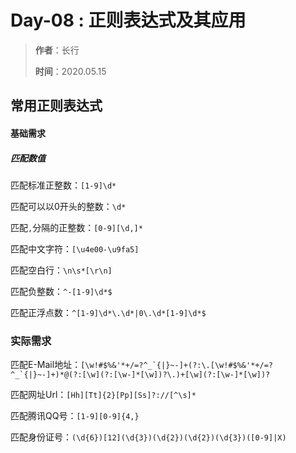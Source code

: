 # Day-08 : 正则表达式及其应用

> **作者**：长行
>
> **时间**：2020.05.15



## 常用正则表达式

#### 基础需求

##### 匹配数值

匹配标准正整数：```[1-9]\d*```

匹配可以以0开头的整数：```\d*```

匹配```,```分隔的正整数：```[0-9][\d,]*```

匹配中文字符：```[\u4e00-\u9fa5]```

匹配空白行：```\n\s*[\r\n]```

匹配负整数：```^-[1-9]\d*$```

匹配正浮点数：```^[1-9]\d*\.\d*|0\.\d*[1-9]\d*$```

### 实际需求

匹配E-Mail地址：```[\w!#$%&'*+/=?^_`{|}~-]+(?:\.[\w!#$%&'*+/=?^_`{|}~-]+)*@(?:[\w](?:[\w-]*[\w])?\.)+[\w](?:[\w-]*[\w])?```

匹配网址Url：```[Hh][Tt]{2}[Pp][Ss]?://[^\s]*```

匹配腾讯QQ号：```[1-9][0-9]{4,}```

匹配身份证号：```(\d{6})[12](\d{3})(\d{2})(\d{2})(\d{3})([0-9]|X)```







